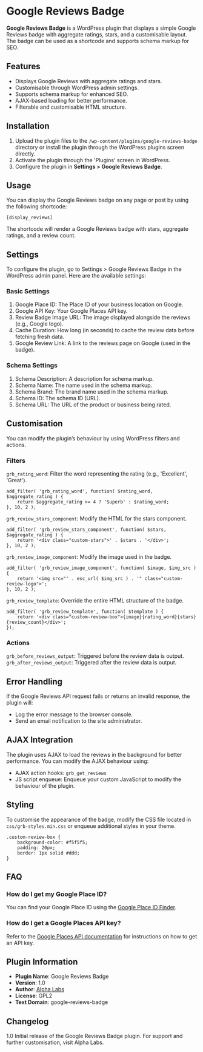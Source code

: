 # Google Reviews Badge

**Google Reviews Badge** is a WordPress plugin that displays a simple Google Reviews badge with aggregate ratings, stars, and a customisable layout. The badge can be used as a shortcode and supports schema markup for SEO.

## Features

- Displays Google Reviews with aggregate ratings and stars.
- Customisable through WordPress admin settings.
- Supports schema markup for enhanced SEO.
- AJAX-based loading for better performance.
- Filterable and customisable HTML structure.
  
## Installation

1. Upload the plugin files to the `/wp-content/plugins/google-reviews-badge` directory or install the plugin through the WordPress plugins screen directly.
2. Activate the plugin through the 'Plugins' screen in WordPress.
3. Configure the plugin in **Settings > Google Reviews Badge**.

## Usage

You can display the Google Reviews badge on any page or post by using the following shortcode:

`[display_reviews]`

The shortcode will render a Google Reviews badge with stars, aggregate ratings, and a review count.

## Settings

To configure the plugin, go to Settings > Google Reviews Badge in the WordPress admin panel. Here are the available settings:

### Basic Settings

1. Google Place ID: The Place ID of your business location on Google.
1. Google API Key: Your Google Places API key.
1. Review Badge Image URL: The image displayed alongside the reviews (e.g., Google logo).
1. Cache Duration: How long (in seconds) to cache the review data before fetching fresh data.
1. Google Review Link: A link to the reviews page on Google (used in the badge).

### Schema Settings

1. Schema Description: A description for schema markup.
1. Schema Name: The name used in the schema markup.
1. Schema Brand: The brand name used in the schema markup.
1. Schema ID: The schema ID (URL).
1. Schema URL: The URL of the product or business being rated.

## Customisation

You can modify the plugin’s behaviour by using WordPress filters and actions.

### Filters

`grb_rating_word`: Filter the word representing the rating (e.g., 'Excellent', 'Great').

```
add_filter( 'grb_rating_word', function( $rating_word, $aggregate_rating ) {
    return $aggregate_rating >= 4 ? 'Superb' : $rating_word;
}, 10, 2 );
```

`grb_review_stars_component`: Modify the HTML for the stars component.

```
add_filter( 'grb_review_stars_component', function( $stars, $aggregate_rating ) {
    return '<div class="custom-stars">' . $stars . '</div>';
}, 10, 2 );
```

`grb_review_image_component`: Modify the image used in the badge.

```
add_filter( 'grb_review_image_component', function( $image, $img_src ) {
    return '<img src="' . esc_url( $img_src ) . '" class="custom-review-logo">';
}, 10, 2 );
```

`grb_review_template`: Override the entire HTML structure of the badge.

```
add_filter( 'grb_review_template', function( $template ) {
    return '<div class="custom-review-box">{image}{rating_word}{stars}{review_count}</div>';
});
```

### Actions

`grb_before_reviews_output`: Triggered before the review data is output.
`grb_after_reviews_output`: Triggered after the review data is output.

## Error Handling

If the Google Reviews API request fails or returns an invalid response, the plugin will:

- Log the error message to the browser console.
- Send an email notification to the site administrator.

## AJAX Integration
The plugin uses AJAX to load the reviews in the background for better performance. You can modify the AJAX behaviour using:

- AJAX action hooks: `grb_get_reviews`
- JS script enqueue: Enqueue your custom JavaScript to modify the behaviour of the plugin.

## Styling
To customise the appearance of the badge, modify the CSS file located in `css/grb-styles.min.css` or enqueue additional styles in your theme.

```
.custom-review-box {
    background-color: #f5f5f5;
    padding: 20px;
    border: 1px solid #ddd;
}
```

## FAQ

### How do I get my Google Place ID?

You can find your Google Place ID using the [Google Place ID Finder](https://developers.google.com/maps/documentation/places/web-service/place-id).

### How do I get a Google Places API key?

Refer to the [Google Places API documentation](https://developers.google.com/places/web-service/get-api-key) for instructions on how to get an API key.


## Plugin Information

- **Plugin Name**: Google Reviews Badge
- **Version**: 1.0
- **Author**: [Alpha Labs](https://alphalabs.net)
- **License**: GPL2
- **Text Domain**: google-reviews-badge

## Changelog
1.0
Initial release of the Google Reviews Badge plugin.
For support and further customisation, visit Alpha Labs.